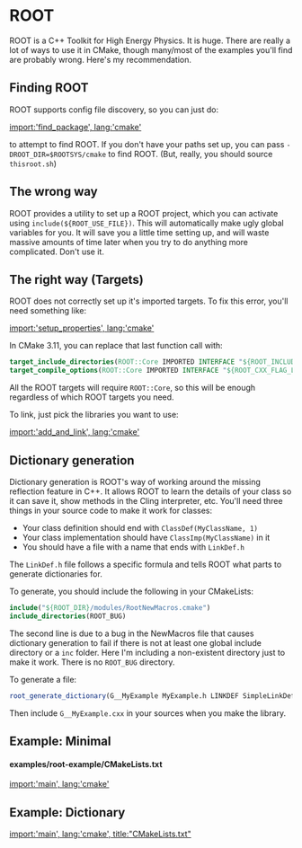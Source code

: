 # ROOT

ROOT is a C++ Toolkit for High Energy Physics. It is huge. There are really a lot of ways to use it in CMake, though many/most of the examples you'll find are probably wrong. Here's my recommendation.


## Finding ROOT

ROOT supports config file discovery, so you can just do:

[import:'find_package', lang:'cmake'](../examples/root-example/CMakeLists.txt)

to attempt to find ROOT. If you don't have your paths set up, you can pass `-DROOT_DIR=$ROOTSYS/cmake` to find ROOT. (But, really, you should source `thisroot.sh`)

## The wrong way

ROOT provides a utility to set up a ROOT project, which you can activate using `include(${ROOT_USE_FILE})`. This will automatically make ugly global variables for you. It will save you a little time setting up, and will waste massive amounts of time later when you try to do anything more complicated.  Don't use it.

## The right way (Targets)

ROOT does not correctly set up it's imported targets. To fix this error, you'll need something like:

[import:'setup_properties', lang:'cmake'](../examples/root-example/CMakeLists.txt)

In CMake 3.11, you can replace that last function call with:

```cmake
target_include_directories(ROOT::Core IMPORTED INTERFACE "${ROOT_INCLUDE_DIRS}")
target_compile_options(ROOT::Core IMPORTED INTERFACE "${ROOT_CXX_FLAG_LIST}")
```

All the ROOT targets will require `ROOT::Core`, so this will be enough regardless of which ROOT targets you need.

To link, just pick the libraries you want to use:

[import:'add_and_link', lang:'cmake'](../examples/root-example/CMakeLists.txt)

## Dictionary generation

Dictionary generation is ROOT's way of working around the missing reflection feature in C++. It allows ROOT to learn the details of your class so it can save it, show methods in the Cling interpreter, etc. You'll need three things in your source code to make it work for classes:

* Your class definition should end with `ClassDef(MyClassName, 1)`
* Your class implementation should have `ClassImp(MyClassName)` in it
* You should have a file with a name that ends with `LinkDef.h`

The `LinkDef.h` file follows a specific formula and tells ROOT what parts to generate dictionaries for.

To generate, you should include the following in your CMakeLists:

```cmake
include("${ROOT_DIR}/modules/RootNewMacros.cmake")
include_directories(ROOT_BUG)
```
The second line is due to a bug in the NewMacros file that causes dictionary generation to fail if there is not at least one global include directory or a `inc` folder. Here I'm including a non-existent directory just to make it work. There is no `ROOT_BUG` directory.

To generate a file:

```cmake
root_generate_dictionary(G__MyExample MyExample.h LINKDEF SimpleLinkDef.h)
```

Then include `G__MyExample.cxx` in your sources when you make the library.

## Example: Minimal

#### examples/root-example/CMakeLists.txt
[import:'main', lang:'cmake'](../examples/root-example/CMakeLists.txt)

## Example: Dictionary
[import:'main', lang:'cmake', title:"CMakeLists.txt"](../examples/root-example-dict/CMakeLists.txt)
